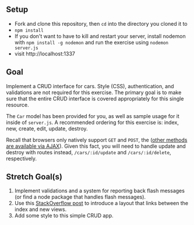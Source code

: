 ## Setup

* Fork and clone this repository, then `cd` into the directory you cloned it to
* `npm install`
* If you don't want to have to kill and restart your server, install nodemon with `npm install -g nodemon` and run the exercise using `nodemon server.js`
* visit http://localhost:1337

## Goal

Implement a CRUD interface for cars. Style (CSS), authentication, and validations are not required for this exercise. The primary goal is to make sure that the entire CRUD interface is covered appropriately for this single resource.

The `Car` model has been provided for you, as well as sample usage for it inside of `server.js`. A recommended ordering for this exercise is: index, new, create, edit, update, destroy.

Recall that browsers only natively support `GET` and `POST`, the ([other methods are available via AJAX](http://stackoverflow.com/questions/165779/are-the-put-delete-head-etc-methods-available-in-most-web-browsers)). Given this fact, you will need to handle update and destroy with routes instead, `/cars/:id/update` and `/cars/:id/delete`, respectively.

## Stretch Goal(s)

1. Implement validations and a system for reporting back flash messages (or find a node package that handles flash messages).
1. Use this [StackOverflow post](http://stackoverflow.com/questions/9398718/rendering-jade-template-with-layout-without-express) to introduce a layout that links between the index and new views.
1. Add some style to this simple CRUD app.